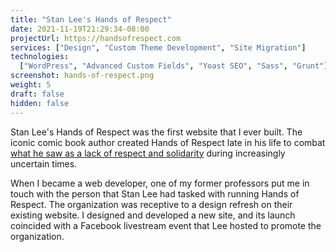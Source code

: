 ```yaml
---
title: "Stan Lee's Hands of Respect"
date: 2021-11-19T21:29:34-08:00
projectUrl: https://handsofrespect.com
services: ["Design", "Custom Theme Development", "Site Migration"]
technologies:
  ["WordPress", "Advanced Custom Fields", "Yoast SEO", "Sass", "Grunt"]
screenshot: hands-of-respect.png
weight: 5
draft: false
hidden: false
---
```


Stan Lee's Hands of Respect was the first website that I ever built. The iconic comic book author created Hands of Respect late in his life to combat [what he saw as a lack of respect and solidarity](https://www.youtube.com/watch?v=su6VnUEjne0) during increasingly uncertain times.

When I became a web developer, one of my former professors put me in touch with the person that Stan Lee had tasked with running Hands of Respect. The organization was receptive to a design refresh on their existing website. I designed and developed a new site, and its launch coincided with a Facebook livestream event that Lee hosted to promote the organization.
